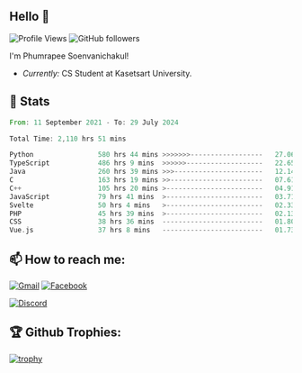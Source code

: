 
<h2>Hello 👋</h2> 

![Profile Views](https://komarev.com/ghpvc/?username=Homiez09&label=Profile%20views&color=0e75b6&style=flat)
![GitHub followers](https://img.shields.io/github/followers/HomieZ09.svg?style=social&label=Follow)


I'm Phumrapee Soenvanichakul!

- <i>Currently:</i> CS Student at Kasetsart University.

<h2>👀 Stats</h2>

<!--START_SECTION:waka-->

```rust
From: 11 September 2021 - To: 29 July 2024

Total Time: 2,110 hrs 51 mins

Python                580 hrs 44 mins >>>>>>>------------------   27.06 %
TypeScript            486 hrs 9 mins  >>>>>>-------------------   22.65 %
Java                  260 hrs 39 mins >>>----------------------   12.14 %
C                     163 hrs 19 mins >>-----------------------   07.61 %
C++                   105 hrs 20 mins >------------------------   04.91 %
JavaScript            79 hrs 41 mins  >------------------------   03.71 %
Svelte                50 hrs 4 mins   >------------------------   02.33 %
PHP                   45 hrs 39 mins  >------------------------   02.13 %
CSS                   38 hrs 36 mins  -------------------------   01.80 %
Vue.js                37 hrs 8 mins   -------------------------   01.73 %
```

<!--END_SECTION:waka-->

<h2>📫 How to reach me:</h2>

<a href="mailto:phumrapeesoen1@gmail.com">![Gmail](https://img.shields.io/badge/Gmail-D14836?style=for-the-badge&logo=gmail&logoColor=white)</a> 
<a href="https://web.facebook.com/phumrapee.soenvanichakul.3/">![Facebook](https://img.shields.io/badge/Facebook-4267B2?style=for-the-badge&logo=facebook&logoColor=white)</a>

<a href="https://discord.gg/EWnAEUtFVm">![Discord](https://discord.c99.nl/widget/theme-1/297740667784921089.png)</a> 

<h2>🏆 Github Trophies:</h2>

[![trophy](https://github-profile-trophy.vercel.app/?username=Homiez09&theme=discord&row=1)](https://github.com/ryo-ma/github-profile-trophy)
